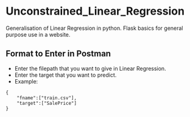# Unconstrained_Linear_Regression
Generalisation of Linear Regression in python.
Flask basics for general purpose use in a website.
## Format to Enter in Postman
- Enter the filepath that you want to give in Linear Regression.
- Enter the target that you want to predict.
- Example:
```
{
	"fname":["train.csv"],
	"target":["SalePrice"]
}
```

